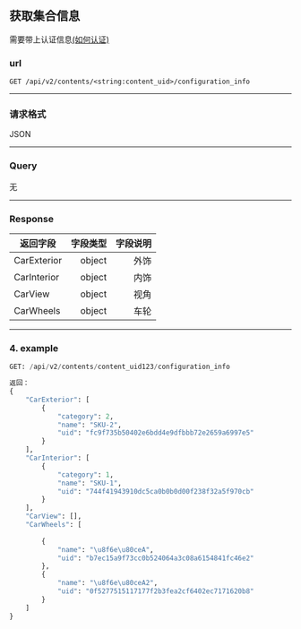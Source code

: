 ## 获取集合信息
需要带上认证信息[(如何认证)](https://gitlab.com/gizmotech/Doc/wikis/signature)

### url
`GET /api/v2/contents/<string:content_uid>/configuration_info`

----

### 请求格式
JSON

----

### Query
无

----

### Response
返回字段        | 字段类型 |字段说明 | 
--------------|-----:| ----:|
CarExterior   | object |外饰 |
CarInterior   | object |内饰 |
CarView   | object |视角 |
CarWheels   | object |车轮 |

-----

### 4. example
```python
GET: /api/v2/contents/content_uid123/configuration_info

返回：
{
    "CarExterior": [
        {
            "category": 2, 
            "name": "SKU-2", 
            "uid": "fc9f735b50402e6bdd4e9dfbbb72e2659a6997e5"
        }
    ], 
    "CarInterior": [
        {
            "category": 1, 
            "name": "SKU-1", 
            "uid": "744f41943910dc5ca0b0b0d00f238f32a5f970cb"
        }
    ], 
    "CarView": [], 
    "CarWheels": [
        
        {
            "name": "\u8f6e\u80ceA", 
            "uid": "b7ec15a9f73cc0b524064a3c08a6154841fc46e2"
        }, 
        {
            "name": "\u8f6e\u80ceA2", 
            "uid": "0f5277515117177f2b3fea2cf6402ec7171620b8"
        }
    ]
}

```

